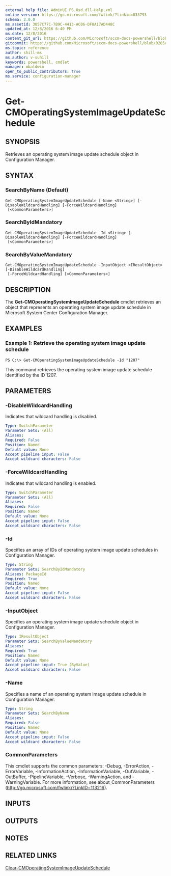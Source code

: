 ```yaml
---
external help file: AdminUI.PS.Osd.dll-Help.xml
online version: https://go.microsoft.com/fwlink/?linkid=833793
schema: 2.0.0
ms.assetid: 3057C77C-7B9C-4413-AC06-DF8A17AD448C
updated_at: 12/8/2016 6:40 PM
ms.date: 12/8/2016
content_git_url: https://github.com/Microsoft/sccm-docs-powershell/blob/master/sccm-cmdlets/ConfigurationManager/vlatest/Get-CMOperatingSystemImageUpdateSchedule.md
gitcommit: https://github.com/Microsoft/sccm-docs-powershell/blob/0205e569abecf1b4e1b2b342947b87a3691b29a5/sccm-cmdlets/ConfigurationManager/vlatest/Get-CMOperatingSystemImageUpdateSchedule.md
ms.topic: reference
author: shill-ms
ms.author: v-suhill
keywords: powershell, cmdlet
manager: mbaldwin
open_to_public_contributors: true
ms.service: configuration-manager
---
```


# Get-CMOperatingSystemImageUpdateSchedule

## SYNOPSIS
Retrieves an operating system image update schedule object in Configuration Manager.

## SYNTAX

### SearchByName (Default)
```
Get-CMOperatingSystemImageUpdateSchedule [-Name <String>] [-DisableWildcardHandling] [-ForceWildcardHandling]
 [<CommonParameters>]
```

### SearchByIdMandatory
```
Get-CMOperatingSystemImageUpdateSchedule -Id <String> [-DisableWildcardHandling] [-ForceWildcardHandling]
 [<CommonParameters>]
```

### SearchByValueMandatory
```
Get-CMOperatingSystemImageUpdateSchedule -InputObject <IResultObject> [-DisableWildcardHandling]
 [-ForceWildcardHandling] [<CommonParameters>]
```

## DESCRIPTION
The **Get-CMOperatingSystemImageUpdateSchedule** cmdlet retrieves an object that represents an operating system image update schedule in Microsoft System Center Configuration Manager.

## EXAMPLES

### Example 1: Retrieve the operating system image update schedule
```
PS C:\> Get-CMOperatingSystemImageUpdateSchedule -Id "1207"
```

This command retrieves the operating system image update schedule identified by the ID 1207.

## PARAMETERS

### -DisableWildcardHandling
Indicates that wildcard handling is disabled.

```yaml
Type: SwitchParameter
Parameter Sets: (All)
Aliases: 
Required: False
Position: Named
Default value: None
Accept pipeline input: False
Accept wildcard characters: False
```

### -ForceWildcardHandling
Indicates that wildcard handling is enabled.

```yaml
Type: SwitchParameter
Parameter Sets: (All)
Aliases: 
Required: False
Position: Named
Default value: None
Accept pipeline input: False
Accept wildcard characters: False
```

### -Id
Specifies an array of IDs of operating system image update schedules in Configuration Manager.

```yaml
Type: String
Parameter Sets: SearchByIdMandatory
Aliases: PackageId
Required: True
Position: Named
Default value: None
Accept pipeline input: False
Accept wildcard characters: False
```

### -InputObject
Specifies an operating system image update schedule object in Configuration Manager.

```yaml
Type: IResultObject
Parameter Sets: SearchByValueMandatory
Aliases: 
Required: True
Position: Named
Default value: None
Accept pipeline input: True (ByValue)
Accept wildcard characters: False
```

### -Name
Specifies a name of an operating system image update schedule in Configuration Manager.

```yaml
Type: String
Parameter Sets: SearchByName
Aliases: 
Required: False
Position: Named
Default value: None
Accept pipeline input: False
Accept wildcard characters: False
```

### CommonParameters
This cmdlet supports the common parameters: -Debug, -ErrorAction, -ErrorVariable, -InformationAction, -InformationVariable, -OutVariable, -OutBuffer, -PipelineVariable, -Verbose, -WarningAction, and -WarningVariable. For more information, see about_CommonParameters (http://go.microsoft.com/fwlink/?LinkID=113216).

## INPUTS

## OUTPUTS

## NOTES

## RELATED LINKS

[Clear-CMOperatingSystemImageUpdateSchedule](xref:ConfigurationManager/vlatest/Clear-CMOperatingSystemImageUpdateSchedule.md)


